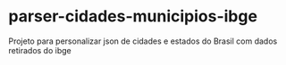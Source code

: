 # parser-cidades-municipios-ibge
Projeto para personalizar json de cidades e estados do Brasil com dados retirados do ibge
